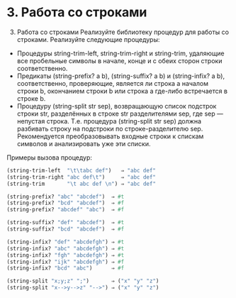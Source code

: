 # 3. Работа со строками

3. Работа со строками
Реализуйте библиотеку процедур для работы со строками. Реализуйте следующие процедуры:

- Процедуры string-trim-left, string-trim-right и string-trim, удаляющие все пробельные символы в начале, конце и с обеих сторон строки соответственно.
- Предикаты (string-prefix? a b), (string-suffix? a b) и (string-infix? a b), соответственно, проверяющие, является ли строка a началом строки b, окончанием строки b или строка a где-либо встречается в строке b.
- Процедуру (string-split str sep), возвращающую список подстрок строки str, разделённых в строке str разделителями sep, где sep — непустая строка. Т.е. процедура (string-split str sep) должна разбивать строку на подстроки по строке-разделителю sep.
Рекомендуется преобразовывать входные строки к спискам символов и анализировать уже эти списки.

Примеры вызова процедур:
```scheme
(string-trim-left  "\t\tabc def")   ⇒ "abc def"
(string-trim-right "abc def\t")     ⇒ "abc def"
(string-trim       "\t abc def \n") ⇒ "abc def"

(string-prefix? "abc" "abcdef")  ⇒ #t
(string-prefix? "bcd" "abcdef")  ⇒ #f
(string-prefix? "abcdef" "abc")  ⇒ #f

(string-suffix? "def" "abcdef")  ⇒ #t
(string-suffix? "bcd" "abcdef")  ⇒ #f

(string-infix? "def" "abcdefgh") ⇒ #t
(string-infix? "abc" "abcdefgh") ⇒ #t
(string-infix? "fgh" "abcdefgh") ⇒ #t
(string-infix? "ijk" "abcdefgh") ⇒ #f
(string-infix? "bcd" "abc")      ⇒ #f

(string-split "x;y;z" ";")       ⇒ ("x" "y" "z")
(string-split "x-->y-->z" "-->") ⇒ ("x" "y" "z")
```
